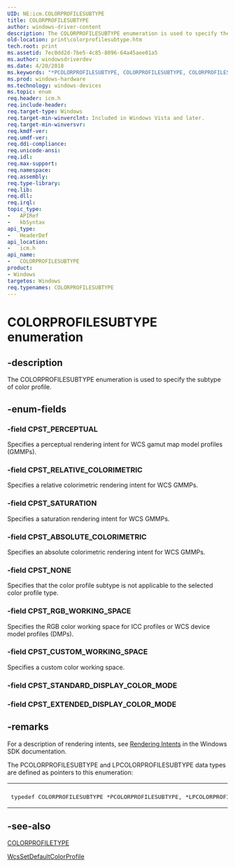 ```yaml
---
UID: NE:icm.COLORPROFILESUBTYPE
title: COLORPROFILESUBTYPE
author: windows-driver-content
description: The COLORPROFILESUBTYPE enumeration is used to specify the subtype of color profile.
old-location: print\colorprofilesubtype.htm
tech.root: print
ms.assetid: 7ec0dd2d-7be5-4c85-8096-64a45aee01a5
ms.author: windowsdriverdev
ms.date: 4/20/2018
ms.keywords: "*PCOLORPROFILESUBTYPE, COLORPROFILESUBTYPE, COLORPROFILESUBTYPE enumeration [Print Devices], CPST_ABSOLUTE_COLORIMETRIC, CPST_CUSTOM_WORKING_SPACE, CPST_NONE, CPST_PERCEPTUAL, CPST_RELATIVE_COLORIMETRIC, CPST_RGB_WORKING_SPACE, CPST_SATURATION, colorfnc_10016472-785a-4ef5-95c2-7fd3699a6a81.xml, icm/COLORPROFILESUBTYPE, icm/CPST_ABSOLUTE_COLORIMETRIC, icm/CPST_CUSTOM_WORKING_SPACE, icm/CPST_NONE, icm/CPST_PERCEPTUAL, icm/CPST_RELATIVE_COLORIMETRIC, icm/CPST_RGB_WORKING_SPACE, icm/CPST_SATURATION, print.colorprofilesubtype"
ms.prod: windows-hardware
ms.technology: windows-devices
ms.topic: enum
req.header: icm.h
req.include-header: 
req.target-type: Windows
req.target-min-winverclnt: Included in Windows Vista and later.
req.target-min-winversvr: 
req.kmdf-ver: 
req.umdf-ver: 
req.ddi-compliance: 
req.unicode-ansi: 
req.idl: 
req.max-support: 
req.namespace: 
req.assembly: 
req.type-library: 
req.lib: 
req.dll: 
req.irql: 
topic_type:
-	APIRef
-	kbSyntax
api_type:
-	HeaderDef
api_location:
-	icm.h
api_name:
-	COLORPROFILESUBTYPE
product:
- Windows
targetos: Windows
req.typenames: COLORPROFILESUBTYPE
---
```


# COLORPROFILESUBTYPE enumeration


## -description


The COLORPROFILESUBTYPE enumeration is used to specify the subtype of color profile.


## -enum-fields




### -field CPST_PERCEPTUAL

Specifies a perceptual rendering intent for WCS gamut map model profiles (GMMPs).


### -field CPST_RELATIVE_COLORIMETRIC

Specifies a relative colorimetric rendering intent for WCS GMMPs.


### -field CPST_SATURATION

Specifies a saturation rendering intent for WCS GMMPs.


### -field CPST_ABSOLUTE_COLORIMETRIC

Specifies an absolute colorimetric rendering intent for WCS GMMPs.


### -field CPST_NONE

Specifies that the color profile subtype is not applicable to the selected color profile type.


### -field CPST_RGB_WORKING_SPACE

Specifies the RGB color working space for ICC profiles or WCS device model profiles (DMPs).


### -field CPST_CUSTOM_WORKING_SPACE

Specifies a custom color working space.


### -field CPST_STANDARD_DISPLAY_COLOR_MODE


### -field CPST_EXTENDED_DISPLAY_COLOR_MODE




## -remarks



For a description of rendering intents, see <a href="http://go.microsoft.com/fwlink/p/?linkid=52269">Rendering Intents</a> in the Windows SDK documentation.

The PCOLORPROFILESUBTYPE and LPCOLORPROFILESUBTYPE data types are defined as pointers to this enumeration:

<div class="code"><span codelanguage=""><table>
<tr>
<th></th>
</tr>
<tr>
<td>
<pre>typedef COLORPROFILESUBTYPE *PCOLORPROFILESUBTYPE, *LPCOLORPROFILESUBTYPE;</pre>
</td>
</tr>
</table></span></div>



## -see-also




<a href="https://msdn.microsoft.com/library/windows/hardware/ff546018">COLORPROFILETYPE</a>



<a href="https://msdn.microsoft.com/library/windows/hardware/ff563739">WcsSetDefaultColorProfile</a>
 

 


